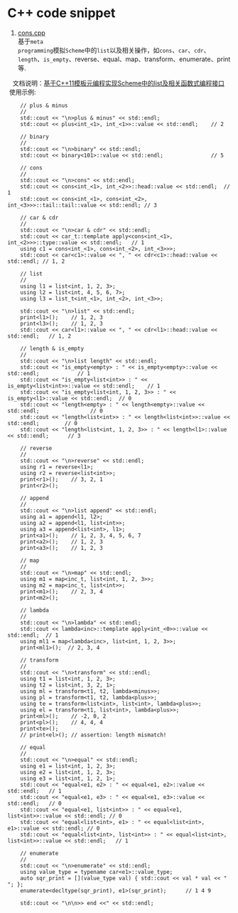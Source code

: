 
C++ code snippet
=============

1. [cons.cpp](https://github.com/luozhaohui/cpp/blob/master/cons.cpp)  
    基于<code>meta programming</code>模拟<code>Scheme</code>中的<code>list</code>以及相关操作，如<code>cons</code>、<code>car</code>、<code>cdr</code>、<code>length</code>、<code>is_empty</code>、reverse、equal、map、transform、enumerate、print等.    
    
    文档说明：[基于C++11模板元编程实现Scheme中的list及相关函数式编程接口](http://blog.csdn.net/kesalin/article/details/62229505)
    使用示例:  
    
        // plus & minus
        //
        std::cout << "\n>plus & minus" << std::endl;
        std::cout << plus<int_<1>, int_<1>>::value << std::endl;    // 2
    
        // binary
        //
        std::cout << "\n>binary" << std::endl;
        std::cout << binary<101>::value << std::endl;               // 5
    
        // cons
        //
        std::cout << "\n>cons" << std::endl;
        std::cout << cons<int_<1>, int_<2>>::head::value << std::endl;  // 1
        std::cout << cons<int_<1>, cons<int_<2>, int_<3>>>::tail::tail::value << std::endl; // 3
    
        // car & cdr
        //
        std::cout << "\n>car & cdr" << std::endl;
        std::cout << car_t::template apply<cons<int_<1>, int_<2>>>::type::value << std::endl;   // 1
        using c1 = cons<int_<1>, cons<int_<2>, int_<3>>>;
        std::cout << car<c1>::value << ", " << cdr<c1>::head::value << std::endl; // 1, 2
    
        // list
        //
        using l1 = list<int, 1, 2, 3>;
        using l2 = list<int, 4, 5, 6, 7>;
        using l3 = list_t<int_<1>, int_<2>, int_<3>>;
    
        std::cout << "\n>list" << std::endl;
        print<l1>();    // 1, 2, 3
        print<l3>();    // 1, 2, 3
        std::cout << car<l1>::value << ", " << cdr<l1>::head::value << std::endl;   // 1, 2
    
        // length & is_empty
        //
        std::cout << "\n>list length" << std::endl;
        std::cout << "is_empty<empty> : " << is_empty<empty>::value << std::endl;            // 1
        std::cout << "is_empty<list<int>> : " << is_empty<list<int>>::value << std::endl;    // 1
        std::cout << "is_empty<list<int, 1, 2, 3>> : " << is_empty<l1>::value << std::endl;  // 0
        std::cout << "length<empty> : " << length<empty>::value << std::endl;                // 0
        std::cout << "length<list<int>> : " << length<list<int>>::value << std::endl;        // 0
        std::cout << "length<list<int, 1, 2, 3>> : " << length<l1>::value << std::endl;      // 3
    
        // reverse
        //
        std::cout << "\n>reverse" << std::endl;
        using r1 = reverse<l1>;
        using r2 = reverse<list<int>>;
        print<r1>();    // 3, 2, 1
        print<r2>();
    
        // append
        //
        std::cout << "\n>list append" << std::endl;
        using a1 = append<l1, l2>;
        using a2 = append<l1, list<int>>;
        using a3 = append<list<int>, l1>;
        print<a1>();    // 1, 2, 3, 4, 5, 6, 7
        print<a2>();    // 1, 2, 3
        print<a3>();    // 1, 2, 3
    
        // map
        //
        std::cout << "\n>map" << std::endl;
        using m1 = map<inc_t, list<int, 1, 2, 3>>;
        using m2 = map<inc_t, list<int>>;
        print<m1>();    // 2, 3, 4
        print<m2>();
    
        // lambda
        //
        std::cout << "\n>lambda" << std::endl;
        std::cout << lambda<inc>::template apply<int_<0>>::value << std::endl;  // 1
        using ml1 = map<lambda<inc>, list<int, 1, 2, 3>>;
        print<ml1>();  // 2, 3, 4
    
        // transform
        //
        std::cout << "\n>transform" << std::endl;
        using t1 = list<int, 1, 2, 3>;
        using t2 = list<int, 3, 2, 1>;
        using ml = transform<t1, t2, lambda<minus>>;
        using pl = transform<t1, t2, lambda<plus>>;
        using te = transform<list<int>, list<int>, lambda<plus>>;
        using el = transform<t1, list<int>, lambda<plus>>;
        print<ml>();    // -2, 0, 2
        print<pl>();    // 4, 4, 4
        print<te>();
        // print<el>(); // assertion: length mismatch!
    
        // equal
        //
        std::cout << "\n>equal" << std::endl;
        using e1 = list<int, 1, 2, 3>;
        using e2 = list<int, 1, 2, 3>;
        using e3 = list<int, 1, 2, 1>;
        std::cout << "equal<e1, e2> : " << equal<e1, e2>::value << std::endl;   // 1
        std::cout << "equal<e1, e3> : " << equal<e1, e3>::value << std::endl;   // 0
        std::cout << "equal<e1, list<int>> : " << equal<e1, list<int>>::value << std::endl; // 0
        std::cout << "equal<list<int>, e1> : " << equal<list<int>, e1>::value << std::endl; // 0
        std::cout << "equal<list<int>, list<int>> : " << equal<list<int>, list<int>>::value << std::endl;   // 1
    
        // enumerate
        //
        std::cout << "\n>enumerate" << std::endl;
        using value_type = typename car<e1>::value_type;
        auto sqr_print = [](value_type val) { std::cout << val * val << " "; };
        enumerate<decltype(sqr_print), e1>(sqr_print);      // 1 4 9
    
        std::cout << "\n\n>> end <<" << std::endl;
    
